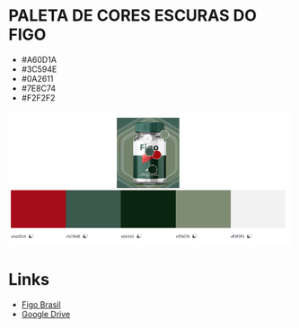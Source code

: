 # PALETA DE CORES ESCURAS DO FIGO

- #A60D1A
- #3C594E
- #0A2611
- #7E8C74
- #F2F2F2

![alt text](paleta.png)


# Links
- [Figo Brasil](https://figobrasil.com.br/?pv=projqw49&af=afi11q021n)
- [Google Drive](https://drive.google.com/drive/folders/1BU9HyIL42T5wLRUhnqpnAGuGP4Clur2d)